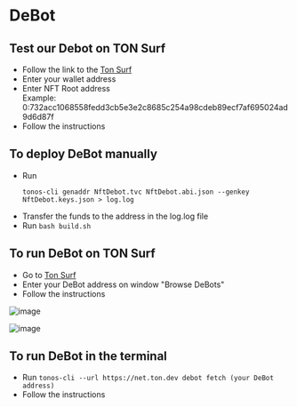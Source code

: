 # DeBot
 
## Test our Debot on TON Surf
<ul dir="auto">
<li>Follow the link to the <a href = "https://web.ton.surf/debot?address=0%3A03938c42bcba291d75d51e642af799b278ca3ac000ad972020454ab335477c70&net=devnet&restart=true">Ton Surf </a></li>
<li>Enter your wallet address</li>
<li>Enter NFT Root address</li>
Example: 0:732acc1068558fedd3cb5e3e2c8685c254a98cdeb89ecf7af695024ad9d6d87f
 <li>Follow the instructions</li>
</ul>

## To deploy DeBot manually
<ul dir="auto"> 
  <li>Run <p><code>tonos-cli genaddr NftDebot.tvc NftDebot.abi.json --genkey NftDebot.keys.json > log.log</code></p></li>
  <li>Transfer the funds to the address in the log.log file</li>
  <li>Run <code>bash build.sh</code></li>
  </ul>
  
## To run DeBot on TON Surf
<ul dir="auto">
  <li>Go to <a href = "https://web.ton.surf">Ton Surf</a></li>
  <li>Enter your DeBot address on window "Browse DeBots"</li>
 <li>Follow the instructions</li>
 </ul>

![image](https://user-images.githubusercontent.com/92379796/145450852-51c343b7-b4ff-405c-b701-406ada04c52e.png)

![image](https://user-images.githubusercontent.com/92379796/145451937-72f46b4f-a42d-4670-a272-36eb2ae9e91c.png)


## To run DeBot in the terminal
<ul dir="auto">
<li>Run <code>tonos-cli --url https://net.ton.dev debot fetch (your DeBot address)</code></li>
 <li>Follow the instructions</li>
</ul>
